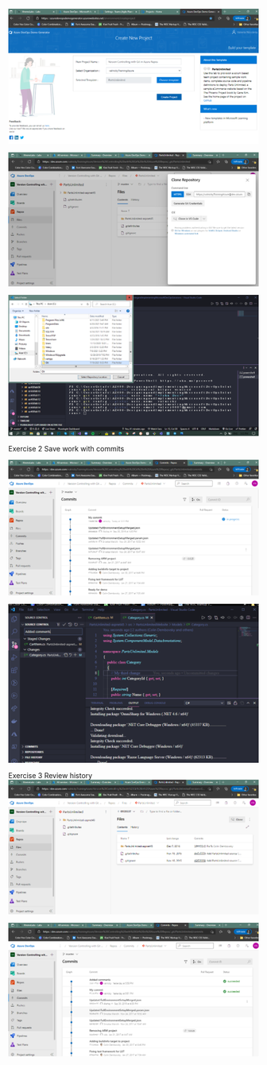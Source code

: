 ![0201](imagesEvidencia2/0201.PNG)

![0202](imagesEvidencia2/0202.PNG)

![0203](imagesEvidencia2/0203.PNG)

Exercise 2 Save work with commits

![0204](imagesEvidencia2/0204.PNG)

![0205](imagesEvidencia2/0205.PNG)

Exercise 3 Review history
![0206](imagesEvidencia2/0206.PNG)

![0207](imagesEvidencia2/0207.PNG)
